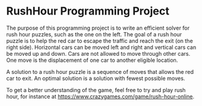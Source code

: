 # RushHour Programming Project

The purpose of this programming project is to write an efficient solver for rush hour puzzles, such as the one on the left. The goal of a rush hour puzzle is to help the red car to escape the traffic and reach the exit (on the right side). Horizontal cars can be moved left and right and vertical cars can be moved up and down. Cars are not allowed to move through other cars. One move is the displacement of one car to another eligible location. 

A solution to a rush hour puzzle is a sequence of moves that allows the red car to exit. An optimal solution is a solution with fewest possible moves.

To get a better understanding of the game, feel free to try and play rush hour, for instance at https://www.crazygames.com/game/rush-hour-online.
